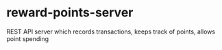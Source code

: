 # reward-points-server
REST API server which records transactions, keeps track of points, allows point spending
